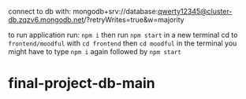 connect to db with:
mongodb+srv://database:qwerty12345@cluster-db.zqzv6.mongodb.net/?retryWrites=true&w=majority

to run application run: `npm i`
then run `npm start`
in a new terminal cd to `frontend/moodful` with `cd frontend` then `cd moodful`
in the terminal you might have to type `npm i` again
followed by `npm start`
# final-project-db-main
